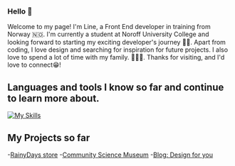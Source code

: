 ### Hello 👋
Welcome to my page!
I'm Line, a Front End developer in training from Norway 🇳🇴. I'm currently a student at Noroff University College and looking forward to starting my exciting developer's journey 👩‍💻.
Apart from coding, I love design and searching for inspiration for future projects. I also love to spend a lot of time with my family. 👨‍👩‍👧.
Thanks for visiting, and I'd love to connect😁!

## Languages and tools I know so far and continue to learn more about.
[![My Skills](https://skillicons.dev/icons?i=figma,html,css,js,discord,github,instagram,netlify,linkedin,wordpress)](https://skillicons.dev)

## My Projects so far

-[RainyDays store](https://comfy-vacherin-85b853.netlify.app/)
-[Community Science Museum](https://bucolic-marigold-2f9251.netlify.app/)
-[Blog: Design for you](https://dainty-centaur-ec3707.netlify.app/)


